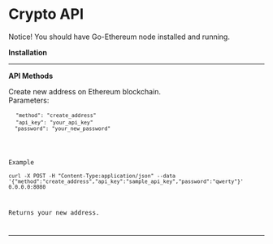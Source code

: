 # Crypto API
<p>Notice! You should have Go-Ethereum node installed and running.</p>
<p><b>Installation</b></p>
<hr>
<p><b>API Methods</b></p>
<p>Create new address on Ethereum blockchain.<br>
Parameters:<br>
<code>
  <code>"method": "create_address"</code>
  <code>"api_key": "your_api_key"
  "password": "your_new_password"
</code><br></p>
<p>Example<br>
<code>curl -X POST -H "Content-Type:application/json" --data '{"method":"create_address","api_key":"sample_api_key","password":"qwerty"}' 0.0.0.0:8080</code></p>
<p>Returns your new address.</p>
<hr>

